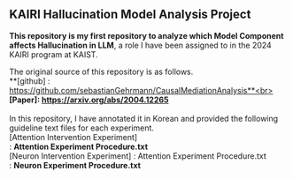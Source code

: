 ## KAIRI Hallucination Model Analysis Project
**This repository is my first repository to analyze which Model Component affects Hallucination in LLM**, a role I have been assigned to in the 2024 KAIRI program at KAIST.

The original source of this repository is as follows.<br>
**[github] : https://github.com/sebastianGehrmann/CausalMediationAnalysis**<br>
**[Paper]: https://arxiv.org/abs/2004.12265**
<br><br>
In this repository, I have annotated it in Korean and provided the following guideline text files for each experiment.<br>
[Attention Intervention Experiment]<br>
: **Attention Experiment Procedure.txt**<br>
[Neuron Intervention Experiment] : Attention Experiment Procedure.txt<br>
: **Neuron Experiment Procedure.txt**<br>
